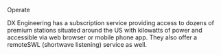 Operate 



DX Engineering has a subscription service providing access to dozens of premium stations situated around the US with kilowatts of power and accessible via web browser or mobile phone app. They also offer a remoteSWL \(shortwave listening\) service as well. 





